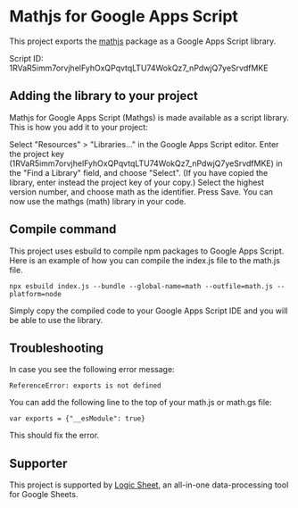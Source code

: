 # Mathjs for Google Apps Script

This project exports the [mathjs](https://github.com/josdejong/mathjs) package as a Google Apps Script library.

Script ID: 1RVaR5imm7orvjhelFyhOxQPqvtqLTU74WokQz7_nPdwjQ7yeSrvdfMKE

## Adding the library to your project

Mathjs for Google Apps Script (Mathgs) is made available as a script library. This is how you add it to your project:

Select "Resources" > "Libraries..." in the Google Apps Script editor. Enter the project key (1RVaR5imm7orvjhelFyhOxQPqvtqLTU74WokQz7_nPdwjQ7yeSrvdfMKE) in the "Find a Library" field, and choose "Select". (If you have copied the library, enter instead the project key of your copy.) Select the highest version number, and choose math as the identifier. Press Save. You can now use the mathgs (math) library in your code.

## Compile command

This project uses esbuild to compile npm packages to Google Apps Script. Here is an example of how you can compile the index.js file to the math.js file.

    npx esbuild index.js --bundle --global-name=math --outfile=math.js --platform=node

Simply copy the compiled code to your Google Apps Script IDE and you will be able to use the library.

## Troubleshooting

In case you see the following error message:

    ReferenceError: exports is not defined

You can add the following line to the top of your math.js or math.gs file:

    var exports = {"__esModule": true}

This should fix the error.

## Supporter

This project is supported by [Logic Sheet](https://logicsheet.co/), an all-in-one data-processing tool for Google Sheets.
